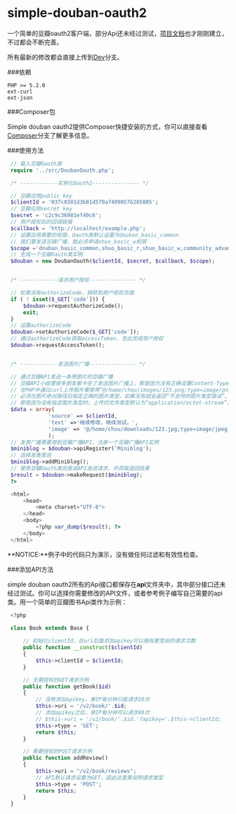 simple-douban-oauth2
====================

一个简单的豆瓣oauth2客户端，部分Api还未经过测试，[项目文档](http://zither.github.com/simple-douban-oauth2)也才刚刚建立，不过都会不断完善。

所有最新的修改都会直接上传到[Dev](https://github.com/zither/simple-douban-oauth2/tree/dev)分支。

###依赖

    PHP >= 5.2.0
    ext-curl
    ext-json

###Composer包

Simple douban oauth2提供Composer快捷安装的方式，你可以直接查看[Composer](https://github.com/zither/simple-douban-oauth2/tree/composer)分支了解更多信息。

###使用方法

   ```php
    // 载入豆瓣Oauth类
    require '../src/DoubanOauth.php';

    /* ------------实例化Oauth2--------------- */

    // 豆瓣应用public key
    $clientId = '037c0301d3b81d570a7409057b285805';
    // 豆瓣应用secret key
    $secret = 'c2c9c36981ef49c6';
    // 用户授权后的回调链接
    $callback = 'http://localhost/example.php';
    // 设置应用需要的权限，Oauth类默认设置为douban_basic_common
    // 我们要发送豆瓣广播，就必须申请shuo_basic_w权限
    $scope ='douban_basic_common,shuo_basic_r,shuo_basic_w,community_advanced_doumail_r';
    // 生成一个豆瓣Oauth类实例
    $douban = new DoubanOauth($clientId, $secret, $callback, $scope);


    /* ------------请求用户授权--------------- */

    // 如果没有authorizeCode，跳转到用户授权页面
    if ( ! isset($_GET['code'])) {
        $douban->requestAuthorizeCode();
        exit;
    }
    // 设置authorizeCode
    $douban->setAuthorizeCode($_GET['code']);
    // 通过authorizeCode获取accessToken，至此完成用户授权
    $douban->requestAccessToken();


    /* ------------发送图片广播--------------- */

    // 通过豆瓣API发送一条带图片的豆瓣广播
    // 豆瓣API小组里很多朋友都卡在了发送图片广播上，那是因为没有正确设置Content-Type。
    // 在PHP中通过curl上传图片需使用“@/home/chou/images/123.png;type=image/png”格式。
    // 必须在图片绝对路径后指定正确的图片类型，如果没有就会返回“不支持的图片类型错误”。
    // 那是因为没有指定图片类型时，上传的文件类型默认为“application/octet-stream”。
    $data = array(
                'source' => $clientId, 
                'text' =>'继续修改，继续测试。', 
                'image' => '@/home/chou/downloads/123.jpg;type=image/jpeg'
                );
    // 发表广播需要用到豆瓣广播API，注册一个豆瓣广播API实例
    $miniblog = $douban->apiRegister('Miniblog');
    // 选择发表我说
    $miniblog->addMiniblog();
    // 使用豆瓣Oauth类向我说API发送请求，并获取返回结果
    $result = $douban->makeRequest($miniblog);
    ?>

    <html>
        <head>
            <meta charset="UTF-8">
        </head>
        <body>
            <?php var_dump($result); ?>
        </body>
    </html>
   ```

**NOTICE:**例子中的代码只为演示，没有做任何过滤和有效性检查。

###添加API方法

simple douban oauth2所有的Api接口都保存在**api**文件夹中，其中部分接口还未经过测试。你可以选择你需要修改的API文件，或者参考例子编写自己需要的api类。用一个简单的豆瓣图书Api类作为示例：

   ```php
    <?php

    class Book extends Base {
        
        // 初始化clientId，在uri后面添加apikey可以拥有更宽裕的请求次数
        public function __construct($clientId)
        {
            $this->clientId = $clientId;
        }

        // 无需授权的GET请求示例
        public function getBook($id)
        {
            // 没有添加apikey，单IP每分钟只能请求10次
            $this->uri = '/v2/book/'.$id;
            // 添加apikey之后，单IP每分钟可以请求40次
            // $this->uri = '/v2/book/'.$id.'?apikey='.$this->clientId;
            $this->type = 'GET';
            return $this;
        }

        // 需要授权的POST请求示例
        public function addReview()
        {
            $this->uri = "/v2/book/reviews";
            // API默认请求设置为GET，因此这里需说明请求类型
            $this->type = 'POST';
            return $this;     
        }        
    }
   ```
